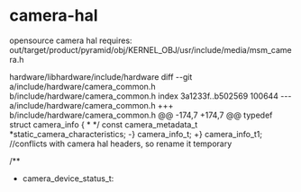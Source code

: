 camera-hal
==========

opensource camera hal 
requires:
out/target/product/pyramid/obj/KERNEL_OBJ/usr/include/media/msm_camera.h

hardware/libhardware/include/hardware
diff --git a/include/hardware/camera_common.h b/include/hardware/camera_common.h
index 3a1233f..b502569 100644
--- a/include/hardware/camera_common.h
+++ b/include/hardware/camera_common.h
@@ -174,7 +174,7 @@ typedef struct camera_info {
      *
      */
     const camera_metadata_t *static_camera_characteristics;
-} camera_info_t;
+} camera_info_t1; //conflicts with camera hal headers, so rename it temporary
 
 /**
  * camera_device_status_t:

